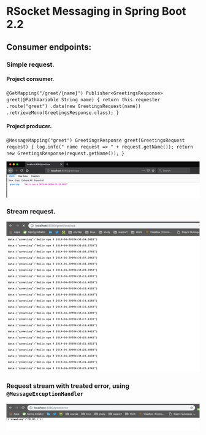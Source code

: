 # RSocket Messaging in Spring Boot 2.2

## Consumer endpoints: 

### Simple request.

#### Project consumer.
`
    @GetMapping("/greet/{name}")
        Publisher<GreetingsResponse> greet(@PathVariable String name) {
            return this.requester
                .route("greet")
                .data(new GreetingsRequest(name))
                .retrieveMono(GreetingsResponse.class);
    }
`

#### Project producer.
`
    @MessageMapping("greet")
    GreetingsResponse greet(GreetingsRequest request) {
        log.info(" name request => " + request.getName());
        return new GreetingsResponse(request.getName());
    }
`

![Simple request.](data/simple-request.png) 

### Stream request.
![Stream request.](data/request-stream.png)

### Request stream with treated error, using `@MessageExceptionHandler`
![Request stream with treated error.](data/request-stream-error.png)
